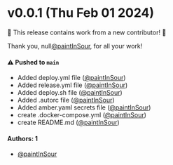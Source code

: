 # v0.0.1 (Thu Feb 01 2024)

:tada: This release contains work from a new contributor! :tada:

Thank you, null[@paintInSour](https://github.com/paintInSour), for all your work!

#### ⚠️ Pushed to `main`

- Added deploy.yml file ([@paintInSour](https://github.com/paintInSour))
- Added release.yml file ([@paintInSour](https://github.com/paintInSour))
- Added deploy.sh file ([@paintInSour](https://github.com/paintInSour))
- Added .autorc file ([@paintInSour](https://github.com/paintInSour))
- Added amber.yaml secrets file ([@paintInSour](https://github.com/paintInSour))
- create .docker-compose.yml ([@paintInSour](https://github.com/paintInSour))
- create README.md ([@paintInSour](https://github.com/paintInSour))

#### Authors: 1

- [@paintInSour](https://github.com/paintInSour)
